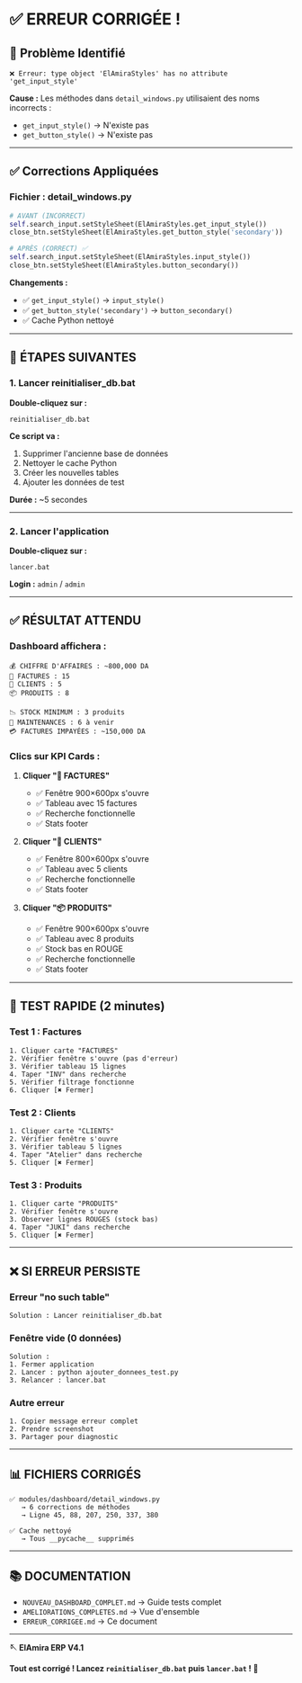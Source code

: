 # ✅ ERREUR CORRIGÉE !

## 🔧 **Problème Identifié**

```
❌ Erreur: type object 'ElAmiraStyles' has no attribute 'get_input_style'
```

**Cause :** Les méthodes dans `detail_windows.py` utilisaient des noms incorrects :
- `get_input_style()` → N'existe pas
- `get_button_style()` → N'existe pas

---

## ✅ **Corrections Appliquées**

### **Fichier : detail_windows.py**

```python
# AVANT (INCORRECT)
self.search_input.setStyleSheet(ElAmiraStyles.get_input_style())
close_btn.setStyleSheet(ElAmiraStyles.get_button_style('secondary'))

# APRÈS (CORRECT) ✅
self.search_input.setStyleSheet(ElAmiraStyles.input_style())
close_btn.setStyleSheet(ElAmiraStyles.button_secondary())
```

**Changements :**
- ✅ `get_input_style()` → `input_style()`
- ✅ `get_button_style('secondary')` → `button_secondary()`
- ✅ Cache Python nettoyé

---

## 🚀 **ÉTAPES SUIVANTES**

### **1. Lancer reinitialiser_db.bat**

**Double-cliquez sur :**
```
reinitialiser_db.bat
```

**Ce script va :**
1. Supprimer l'ancienne base de données
2. Nettoyer le cache Python
3. Créer les nouvelles tables
4. Ajouter les données de test

**Durée :** ~5 secondes

---

### **2. Lancer l'application**

**Double-cliquez sur :**
```
lancer.bat
```

**Login :** `admin` / `admin`

---

## ✅ **RÉSULTAT ATTENDU**

### **Dashboard affichera :**
```
💰 CHIFFRE D'AFFAIRES : ~800,000 DA
📄 FACTURES : 15
👤 CLIENTS : 5
📦 PRODUITS : 8

📉 STOCK MINIMUM : 3 produits
🔧 MAINTENANCES : 6 à venir
💳 FACTURES IMPAYÉES : ~150,000 DA
```

### **Clics sur KPI Cards :**

1. **Cliquer "📄 FACTURES"**
   - ✅ Fenêtre 900×600px s'ouvre
   - ✅ Tableau avec 15 factures
   - ✅ Recherche fonctionnelle
   - ✅ Stats footer

2. **Cliquer "👤 CLIENTS"**
   - ✅ Fenêtre 800×600px s'ouvre
   - ✅ Tableau avec 5 clients
   - ✅ Recherche fonctionnelle
   - ✅ Stats footer

3. **Cliquer "📦 PRODUITS"**
   - ✅ Fenêtre 900×600px s'ouvre
   - ✅ Tableau avec 8 produits
   - ✅ Stock bas en ROUGE
   - ✅ Recherche fonctionnelle
   - ✅ Stats footer

---

## 🎯 **TEST RAPIDE (2 minutes)**

### **Test 1 : Factures**
```
1. Cliquer carte "FACTURES"
2. Vérifier fenêtre s'ouvre (pas d'erreur)
3. Vérifier tableau 15 lignes
4. Taper "INV" dans recherche
5. Vérifier filtrage fonctionne
6. Cliquer [✖️ Fermer]
```

### **Test 2 : Clients**
```
1. Cliquer carte "CLIENTS"
2. Vérifier fenêtre s'ouvre
3. Vérifier tableau 5 lignes
4. Taper "Atelier" dans recherche
5. Cliquer [✖️ Fermer]
```

### **Test 3 : Produits**
```
1. Cliquer carte "PRODUITS"
2. Vérifier fenêtre s'ouvre
3. Observer lignes ROUGES (stock bas)
4. Taper "JUKI" dans recherche
5. Cliquer [✖️ Fermer]
```

---

## ❌ **SI ERREUR PERSISTE**

### **Erreur "no such table"**
```
Solution : Lancer reinitialiser_db.bat
```

### **Fenêtre vide (0 données)**
```
Solution :
1. Fermer application
2. Lancer : python ajouter_donnees_test.py
3. Relancer : lancer.bat
```

### **Autre erreur**
```
1. Copier message erreur complet
2. Prendre screenshot
3. Partager pour diagnostic
```

---

## 📊 **FICHIERS CORRIGÉS**

```
✅ modules/dashboard/detail_windows.py
   → 6 corrections de méthodes
   → Ligne 45, 88, 207, 250, 337, 380

✅ Cache nettoyé
   → Tous __pycache__ supprimés
```

---

## 📚 **DOCUMENTATION**

- `NOUVEAU_DASHBOARD_COMPLET.md` → Guide tests complet
- `AMELIORATIONS_COMPLETES.md` → Vue d'ensemble
- `ERREUR_CORRIGEE.md` → Ce document

---

**🪡 ElAmira ERP V4.1**

**Tout est corrigé ! Lancez `reinitialiser_db.bat` puis `lancer.bat` ! 🚀**
